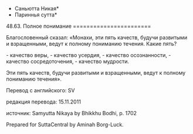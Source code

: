 * Саньютта Никая*
* Париннья сутта*

48\.63\. Полное понимание
\=\=\=\=\=\=\=\=\=\=\=\=\=\=\=\=\=\=\=\=\=\=\=

Благословенный сказал: «Монахи, эти пять качеств, будучи развитыми и взращенными, ведут к полному пониманию течения\. Какие пять?

\- качество веры,
\- качество усердия,
\- качество осознанности,
\- качество сосредоточения,
\- качество мудрости\.

Эти пять качеств, будучи развитыми и взращенными, ведут к полному пониманию течения»\.

Перевод с английского: SV

редакция перевода: 15\.11\.2011

источник: Samyutta Nikaya by Bhikkhu Bodhi, p\. 1702

Prepared for SuttaCentral by Aminah Borg\-Luck\.